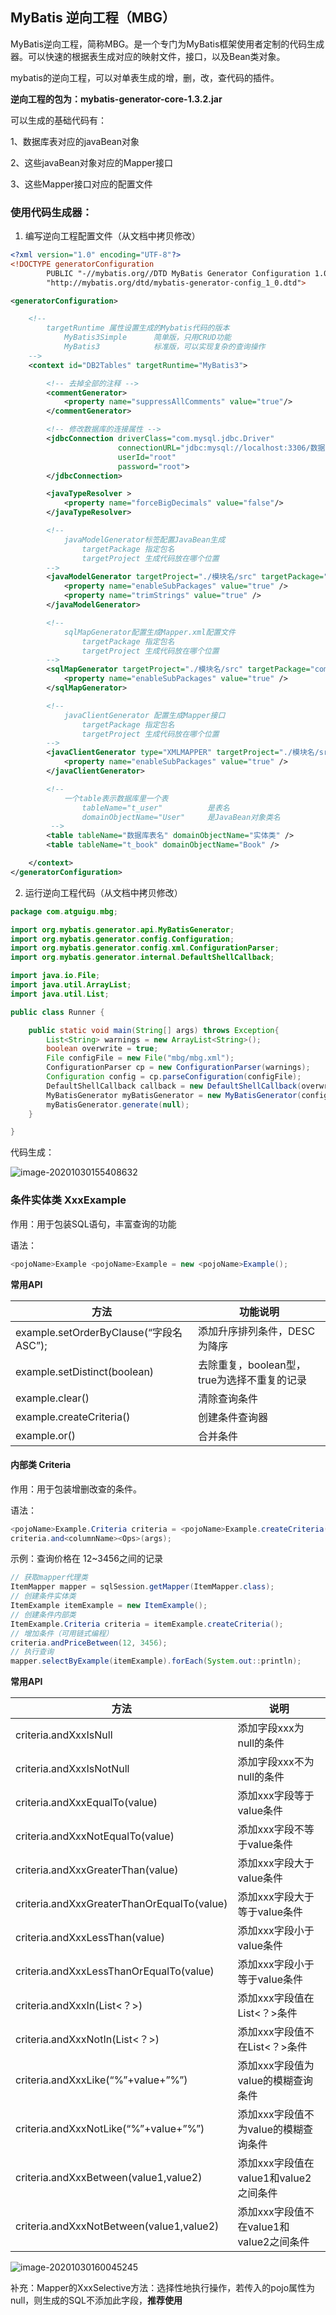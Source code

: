 ## MyBatis 逆向工程（MBG）

MyBatis逆向工程，简称MBG。是一个专门为MyBatis框架使用者定制的代码生成器。可以快速的根据表生成对应的映射文件，接口，以及Bean类对象。

mybatis的逆向工程，可以对单表生成的增，删，改，查代码的插件。

**逆向工程的包为：mybatis-generator-core-1.3.2.jar**

可以生成的基础代码有：

1、数据库表对应的javaBean对象

2、这些javaBean对象对应的Mapper接口

3、这些Mapper接口对应的配置文件

### 使用代码生成器：

1.  编写逆向工程配置文件（从文档中拷贝修改）

```xml
<?xml version="1.0" encoding="UTF-8"?>
<!DOCTYPE generatorConfiguration
        PUBLIC "-//mybatis.org//DTD MyBatis Generator Configuration 1.0//EN"
        "http://mybatis.org/dtd/mybatis-generator-config_1_0.dtd">

<generatorConfiguration>

    <!--
        targetRuntime 属性设置生成的Mybatis代码的版本
            MyBatis3Simple      简单版，只用CRUD功能
            MyBatis3            标准版，可以实现复杂的查询操作
    -->
    <context id="DB2Tables" targetRuntime="MyBatis3">

        <!-- 去掉全部的注释 -->
        <commentGenerator>
            <property name="suppressAllComments" value="true"/>
        </commentGenerator>

        <!-- 修改数据库的连接属性 -->
        <jdbcConnection driverClass="com.mysql.jdbc.Driver"
                        connectionURL="jdbc:mysql://localhost:3306/数据库名"
                        userId="root"
                        password="root">
        </jdbcConnection>

        <javaTypeResolver >
            <property name="forceBigDecimals" value="false"/>
        </javaTypeResolver>

        <!--
            javaModelGenerator标签配置JavaBean生成
                targetPackage 指定包名
                targetProject 生成代码放在哪个位置
        -->
        <javaModelGenerator targetProject="./模块名/src" targetPackage="com.包名">
            <property name="enableSubPackages" value="true" />
            <property name="trimStrings" value="true" />
        </javaModelGenerator>

        <!--
            sqlMapGenerator配置生成Mapper.xml配置文件
                targetPackage 指定包名
                targetProject 生成代码放在哪个位置
        -->
        <sqlMapGenerator targetProject="./模块名/src" targetPackage="com.包名">
            <property name="enableSubPackages" value="true" />
        </sqlMapGenerator>

        <!--
            javaClientGenerator 配置生成Mapper接口
                targetPackage 指定包名
                targetProject 生成代码放在哪个位置
        -->
        <javaClientGenerator type="XMLMAPPER" targetProject="./模块名/src" targetPackage="com.包名">
            <property name="enableSubPackages" value="true" />
        </javaClientGenerator>

        <!--
            一个table表示数据库里一个表
                tableName="t_user"          是表名
                domainObjectName="User"     是JavaBean对象类名
         -->
        <table tableName="数据库表名" domainObjectName="实体类" />
        <table tableName="t_book" domainObjectName="Book" />

    </context>
</generatorConfiguration>

```

2.  运行逆向工程代码（从文档中拷贝修改）

```java
package com.atguigu.mbg;

import org.mybatis.generator.api.MyBatisGenerator;
import org.mybatis.generator.config.Configuration;
import org.mybatis.generator.config.xml.ConfigurationParser;
import org.mybatis.generator.internal.DefaultShellCallback;

import java.io.File;
import java.util.ArrayList;
import java.util.List;

public class Runner {

    public static void main(String[] args) throws Exception{
        List<String> warnings = new ArrayList<String>();
        boolean overwrite = true;
        File configFile = new File("mbg/mbg.xml");
        ConfigurationParser cp = new ConfigurationParser(warnings);
        Configuration config = cp.parseConfiguration(configFile);
        DefaultShellCallback callback = new DefaultShellCallback(overwrite);
        MyBatisGenerator myBatisGenerator = new MyBatisGenerator(config, callback, warnings);
        myBatisGenerator.generate(null);
    }

}
```

代码生成：

![image-20201030155408632](_images/image-20201030155408632.png)

### 条件实体类 XxxExample

作用：用于包装SQL语句，丰富查询的功能

语法：

```java
<pojoName>Example <pojoName>Example = new <pojoName>Example();
```

**常用API**

| 方法                                    | 功能说明                                    |
| --------------------------------------- | ------------------------------------------- |
| example.setOrderByClause(“字段名 ASC”); | 添加升序排列条件，DESC为降序                |
| example.setDistinct(boolean)            | 去除重复，boolean型，true为选择不重复的记录 |
| example.clear()                         | 清除查询条件                                |
| example.createCriteria()                | 创建条件查询器                              |
| example.or()                            | 合并条件                                    |

#### 内部类 Criteria

作用：用于包装增删改查的条件。

语法：

```java
<pojoName>Example.Criteria criteria = <pojoName>Example.createCriteria();
criteria.and<columnName><Ops>(args);
```

示例：查询价格在 12~3456之间的记录

```java
// 获取mapper代理类
ItemMapper mapper = sqlSession.getMapper(ItemMapper.class);
// 创建条件实体类
ItemExample itemExample = new ItemExample();
// 创建条件内部类
ItemExample.Criteria criteria = itemExample.createCriteria();
// 增加条件（可用链式编程）
criteria.andPriceBetween(12, 3456);
// 执行查询
mapper.selectByExample(itemExample).forEach(System.out::println);
```

**常用API**

| 方法                                       | 说明                                    |
| ------------------------------------------ | --------------------------------------- |
| criteria.andXxxIsNull                      | 添加字段xxx为null的条件                 |
| criteria.andXxxIsNotNull                   | 添加字段xxx不为null的条件               |
| criteria.andXxxEqualTo(value)              | 添加xxx字段等于value条件                |
| criteria.andXxxNotEqualTo(value)           | 添加xxx字段不等于value条件              |
| criteria.andXxxGreaterThan(value)          | 添加xxx字段大于value条件                |
| criteria.andXxxGreaterThanOrEqualTo(value) | 添加xxx字段大于等于value条件            |
| criteria.andXxxLessThan(value)             | 添加xxx字段小于value条件                |
| criteria.andXxxLessThanOrEqualTo(value)    | 添加xxx字段小于等于value条件            |
| criteria.andXxxIn(List<？>)                | 添加xxx字段值在List<？>条件             |
| criteria.andXxxNotIn(List<？>)             | 添加xxx字段值不在List<？>条件           |
| criteria.andXxxLike(“%”+value+”%”)         | 添加xxx字段值为value的模糊查询条件      |
| criteria.andXxxNotLike(“%”+value+”%”)      | 添加xxx字段值不为value的模糊查询条件    |
| criteria.andXxxBetween(value1,value2)      | 添加xxx字段值在value1和value2之间条件   |
| criteria.andXxxNotBetween(value1,value2)   | 添加xxx字段值不在value1和value2之间条件 |

![image-20201030160045245](_images/image-20201030160045245.png)

补充：Mapper的XxxSelective方法：选择性地执行操作，若传入的pojo属性为null，则生成的SQL不添加此字段，**推荐使用**